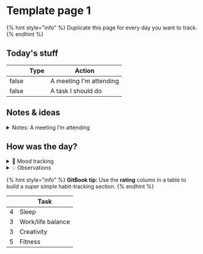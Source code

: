 # Template page 1

{% hint style="info" %}
Duplicate this page for every day you want to track.
{% endhint %}

## Today's stuff

<table data-header-hidden><thead><tr><th data-type="checkbox"></th><th data-type="select">Type</th><th>Action</th></tr></thead><tbody><tr><td>false</td><td></td><td>A meeting I'm attending</td></tr><tr><td>false</td><td></td><td>A task I should do</td></tr></tbody></table>

## Notes & ideas

<details>

<summary>Notes: A meeting I’m attending</summary>

Start taking notes…

</details>

## How was the day?

<details>

<summary>🧠 Mood tracking</summary>

Start taking notes…

</details>

<details>

<summary>💡 Observations</summary>

Start taking notes…

</details>

{% hint style="info" %}
**GitBook tip:** Use the **rating** column in a table to build a super simple habit-tracking section.
{% endhint %}

<table data-header-hidden><thead><tr><th data-type="rating" data-max="5"></th><th>Task</th></tr></thead><tbody><tr><td>4</td><td>Sleep</td></tr><tr><td>3</td><td>Work/life balance</td></tr><tr><td>3</td><td>Creativity</td></tr><tr><td>5</td><td>Fitness</td></tr></tbody></table>
